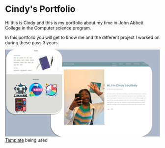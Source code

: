 # Cindy's Portfolio

Hi this is Cindy and this is my portfolio about my time in John Abbott College in the Computer science program.

In this portfolio you will get to know me and the different project I worked on during these pass 3 years.


![preview img](/assets/img/preview.png)
[Template](https://youtu.be/6cidbUHNZRQ) being used
